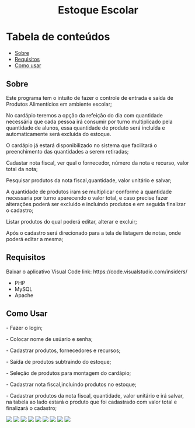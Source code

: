 <h1 align="center">Estoque Escolar</h1>

Tabela de conteúdos
=================
<!--ts-->
   * [Sobre](#Sobre)
   * [Requisitos](#requisitos)
   * [Como usar](#como-usar)
   
<!--te-->
<h2>Sobre</h2>         
<p> Este programa tem o intuíto de fazer o controle de entrada e saída de Produtos Alimentícios em ambiente escolar;</p>
<p> No cardápio teremos a opção da refeição do dia com quantidade necessária que cada pessoa irá consumir por turno multiplicado pela quantidade de alunos, essa quantidade de produto será incluída e automaticamente será excluida do estoque.</p>
<p> O cardápio já estará disponibilizado no sistema que facilitará o preenchimento das quantidades a serem retiradas;</p>
<p> Cadastar nota fiscal, ver qual o fornecedor, número da nota e recurso, valor total da nota;</p>
<p> Pesquisar produtos da nota fiscal,quantidade, valor unitário e salvar;</p>
<p> A quantidade de produtos iram se multiplicar conforme a quantidade necessaria por turno aparecendo o valor total, e caso precise fazer alterações poderá ser excluido e incluindo produtos e em seguida finalizar o cadastro;</p>
<p> Listar produtos do qual poderá editar, alterar e excluir;</p>
<p> Após o cadastro será direcionado para a tela de listagem de notas, onde poderá editar a mesma;</p>

<h2>Requisitos</h2>
<p>Baixar o aplicativo Visual Code link: https://code.visualstudio.com/insiders/ </p>
<ul>
  <li>PHP</li>
  <li>MySQL</li>
  <li>Apache</li>
 </ul>


<h2>Como Usar</h2>
<p>- Fazer o login;</p>
<p>- Colocar nome de usúario e senha;</p>
<p>- Cadastrar produtos, fornecedores e recursos;</p>
<p>- Saída de produtos subtraindo do estoque;</p>
<p>- Seleção de produtos para montagem do cardápio;</p>
<p>- Cadastrar nota fiscal,incluindo produtos no estoque;</p>
<p>- Cadastrar produtos da nota fiscal, quantidade, valor unitário e irá salvar, na tabela ao lado estará o produto que foi cadastrado com valor total e finalizará o cadastro; </p>



<img src="https://i.imgur.com/OOudPWP.png"/>


<img src="https://i.imgur.com/536tmlu.png"/>


 <img src="https://i.imgur.com/LwCvMHu.png"/>
 
 
<img src="https://i.imgur.com/putXi5m.png"/>


<img src="https://i.imgur.com/exYoUgH.png"/>


<img src="https://i.imgur.com/SymB1n1.png"/>


<img src="https://i.imgur.com/WWCVmAy.png"/>


<img src="https://i.imgur.com/qoloBqX.png"/>



<img src="https://i.imgur.com/swh7Om7.png"/>






















   
